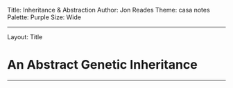 Title: Inheritance & Abstraction
Author: Jon Reades
Theme: casa notes
Palette: Purple
Size: Wide

---

Layout: Title
# An Abstract Genetic Inheritance

---


